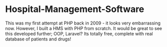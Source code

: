 # Hospital-Management-Software
This was my first attempt at PHP back in 2009 - it looks very embarrassing now. However, I built a HMS with PHP from scratch.
It would be great to see this developed further; OOP, Laravel? Its totally free, complete with real database of patients and drugs!
